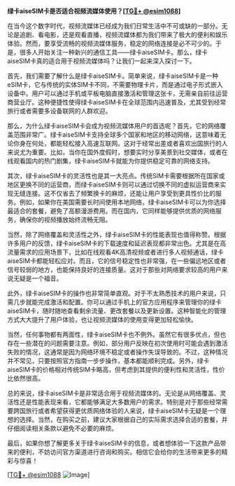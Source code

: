 **绿卡aiseSIM卡是否适合视频流媒体使用？[[TG💪+ @esim1088](https://t.me/s/esim1088)]**

在当今这个数字时代，视频流媒体已经成为我们日常生活中不可或缺的一部分。无论是追剧、看电影，还是观看直播，视频流媒体都为我们带来了极大的便利和娱乐体验。然而，要享受流畅的视频流媒体服务，稳定的网络连接是必不可少的。于是，很多人开始关注一种新兴的通信工具——绿卡aiseSIM卡。那么，绿卡aiseSIM卡真的适合用于视频流媒体吗？让我们一起来深入探讨一下。

首先，我们需要了解什么是绿卡aiseSIM卡。简单来说，绿卡aiseSIM卡是一种eSIM卡，它与传统的实体SIM卡不同，不需要物理卡片，而是通过电子形式嵌入设备中。用户可以通过手机或平板电脑直接激活和管理这张卡，无需亲自前往运营商营业厅。这种便捷性使得绿卡aiseSIM卡在全球范围内迅速普及，尤其受到经常旅行或者需要多设备联网的人群欢迎。

那么，为什么绿卡aiseSIM卡会成为视频流媒体用户的首选呢？首先，它的网络覆盖范围非常广。绿卡aiseSIM卡支持全球多个国家和地区的移动网络，这意味着无论你身在何处，都能轻松接入高速互联网。这对于经常出差或者喜欢出国旅行的人来说尤为重要。比如，当你在国外度假时，想要实时分享美景到社交媒体，或者在线观看国内的热门剧集，绿卡aiseSIM卡就能为你提供稳定可靠的网络支持。

其次，绿卡aiseSIM卡的灵活性也是其一大亮点。传统SIM卡需要根据所在国家或地区更换不同的运营商，而绿卡aiseSIM卡则可以通过切换不同的虚拟运营商来实现无缝连接。这不仅省去了频繁换卡的麻烦，还能让用户享受到更具性价比的服务。例如，如果你在美国需要长时间使用本地网络，绿卡aiseSIM卡可以为你选择最适合的套餐，避免了高额漫游费用。而在国内，它同样能够提供优质的网络服务，确保你的视频播放始终流畅无阻。

当然，除了网络覆盖和灵活性之外，绿卡aiseSIM卡的性能表现也值得称赞。根据许多用户的反馈，绿卡aiseSIM卡的下载速度和延迟表现都非常出色。尤其是在高流量需求的应用场景下，比如在线观看4K高清视频或者进行多人视频通话，绿卡aiseSIM卡都能轻松应对。而且，它的信号稳定性也非常强，在一些偏远地区或者信号较弱的地方，也能保持良好的连接质量。这对于那些对网络要求较高的用户来说无疑是一个福音。

此外，绿卡aiseSIM卡的操作也非常简单直观。对于不太熟悉技术的用户来说，只需几步就能完成激活和配置。你可以通过手机上的官方应用程序来管理你的绿卡aiseSIM卡，随时随地查看剩余流量、更改套餐以及更新设置。这种智能化的管理方式大大提升了用户体验，也让视频流媒体的使用变得更加轻松愉快。

当然，任何事物都有两面性，绿卡aiseSIM卡也不例外。虽然它有很多优点，但也存在一些潜在的问题需要注意。例如，部分用户反映在初次使用时可能会遇到激活失败的情况，这通常是因为网络环境不稳定或者操作失误导致的。不过，这种情况并不常见，只要按照官方指南一步步操作，基本都能顺利完成。另外，绿卡aiseSIM卡的价格相对传统SIM卡略高，但考虑到其提供的便利性和灵活性，性价比依然很高。

总的来说，绿卡aiseSIM卡是非常适合用于视频流媒体的。无论是从网络覆盖、灵活性还是性能表现来看，它都能够满足大多数用户的需求。特别是对于那些经常需要跨国旅行或者希望获得更优质网络体验的人来说，绿卡aiseSIM卡无疑是一个理想的选择。当然，在购买之前，建议大家根据自己的实际需求选择合适的套餐，并仔细阅读相关条款以避免不必要的麻烦。

最后，如果你想了解更多关于绿卡aiseSIM卡的信息，或者想体验一下这款产品带来的便利，不妨访问官方渠道进行咨询和购买。相信它会给你的生活带来更多的精彩与惊喜！

[[TG💪+ @esim1088](https://t.me/s/esim1088) ![Image](https://i.postimg.cc/4NQfJmqS/Snipaste-2025-05-13-00-14-12.png)]